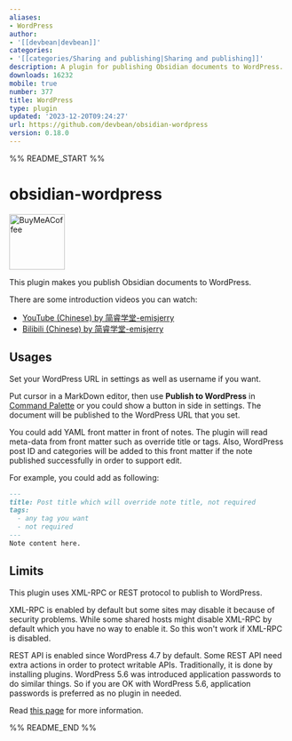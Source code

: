 ```yaml
---
aliases:
- WordPress
author:
- '[[devbean|devbean]]'
categories:
- '[[categories/Sharing and publishing|Sharing and publishing]]'
description: A plugin for publishing Obsidian documents to WordPress.
downloads: 16232
mobile: true
number: 377
title: WordPress
type: plugin
updated: '2023-12-20T09:24:27'
url: https://github.com/devbean/obsidian-wordpress
version: 0.18.0
---
```


%% README_START %%

# obsidian-wordpress

[<img src="https://cdn.buymeacoffee.com/buttons/v2/default-yellow.png" alt="BuyMeACoffee" width="100">](https://www.buymeacoffee.com/devbean)

This plugin makes you publish Obsidian documents to WordPress.

There are some introduction videos you can watch:
* [YouTube (Chinese) by 简睿学堂-emisjerry](https://youtu.be/7YECfr_W1WM)
* [Bilibili (Chinese) by 简睿学堂-emisjerry](https://www.bilibili.com/video/BV1FT411A77m/?vd_source=8d3e1ef8cd3aab146af84cfad2f5076f)

## Usages

Set your WordPress URL in settings as well as username if you want.

Put cursor in a MarkDown editor, then use **Publish to WordPress** in
[Command Palette](https://help.obsidian.md/Plugins/Command+palette)
or you could show a button in side in settings.
The document will be published to the WordPress URL that you set.

You could add YAML front matter in front of notes. The plugin will read
meta-data from front matter such as override title or tags.
Also, WordPress post ID and categories will be added to this front matter
if the note published successfully in order to support edit.

For example, you could add as following:

```markdown
---
title: Post title which will override note title, not required
tags:
  - any tag you want
  - not required
---
Note content here.
```

## Limits

This plugin uses XML-RPC or REST protocol to publish to WordPress.

XML-RPC is enabled by default but some sites may disable it because of
security problems. While some shared hosts might disable XML-RPC by default
which you have no way to enable it. So this won't work if XML-RPC is disabled.

REST API is enabled since WordPress 4.7 by default. Some REST API
need extra actions in order to protect writable APIs.
Traditionally, it is done by installing plugins. WordPress 5.6 was introduced
application passwords to do similar things. So if you are OK with WordPress 5.6,
application passwords is preferred as no plugin in needed.

Read [this page](https://devbean.github.io/obsidian-wordpress) for more information.


%% README_END %%